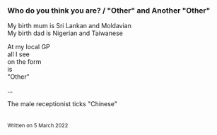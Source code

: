
### Who do you think you are? / "Other" and Another "Other"

My birth mum is Sri Lankan and Moldavian\
My birth dad is Nigerian and Taiwanese

At my local GP\
all I see\
on the form\
is\
"Other"  

...

The male receptionist ticks "Chinese"\
&nbsp;  
&nbsp;  
<sub>Written on 5 March 2022</sub>
